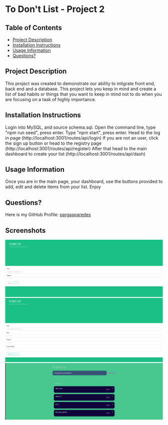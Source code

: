 # To Don't List - Project 2


## Table of Contents
- [Project Description](#project-description)
- [Installation Instructions](#installation-instructions)
- [Usage Information](#usage-information)
- [Questions?](#questions)

## Project Description
This project was created to demonstrate our ability to intigrate front end, back end and a database. This project lets you keep in mind and create a list of bad habits or things that you want to keep in mind not to do when you are focusing on a task of highly importance.

## Installation Instructions
Login into MySQL, and source schema.sql.
Open the command line, type "npm run seed", press enter.
Type "npm start", press enter.
Head to the log in page (http://localhost:3001/routes/api/login)
If you are not an user, click the sign up button or head to the registry page (http://localhost:3001/routes/api/register)
After that head to the main dashboard to create your list (http://localhost:3001/routes/api/dash)

## Usage Information
Once you are in the main page, your dashboard, use the buttons provided to add, edit and delete items from your list. Enjoy

## Questions?
Here is my GitHub Profile: [pargasparedes](https://github.com/pargasparedes)

## Screenshots

![Log In Page](./img/login.png)
![Register Page](./img/register.png)
![Dashboard](./img/dashboard.png)
